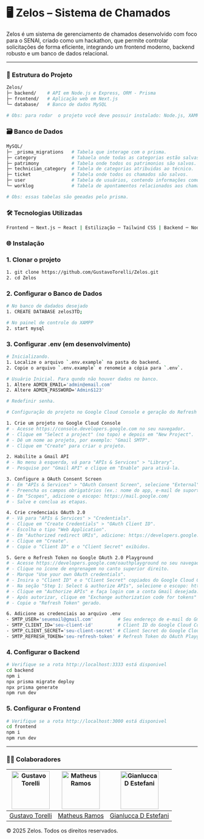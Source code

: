 # 🖥️ Zelos – Sistema de Chamados 
Zelos é um sistema de gerenciamento de chamados desenvolvido com foco para o SENAI, criado como um hackathon, que permite controlar solicitações de forma eficiente, integrando um frontend moderno, backend robusto e um banco de dados relacional.

---

### 📁 Estrutura do Projeto
```bash
Zelos/
├─ backend/    # API em Node.js e Express, ORM - Prisma
├─ frontend/   # Aplicação web em Next.js
└─ database/   # Banco de dados MySQL

# Obs: para rodar  o projeto você deve possuir instalado: Node.js, XAMPP e MySQL
```
###  🗃️ Banco de Dados
```bash 
MySQL/
├─ _prisma_migrations   # Tabela que interage com o prisma. 
├─ category             # Tabaela onde todas as categorias estão salvas.
├─ patrimony            # Tabela onde todos os patrimonios são salvos.
├─ technician_category  # Tabela de categorias atribuidas ao técnico.
├─ ticket               # Tabela onde todos os chamados são salvos.
├─ user                 # Tabela de usuários, contendo informações como nome, email, senha e role.
└─ worklog              # Tabela de apontamentos relacionados aos chamados.

# Obs: essas tabelas são geeadas pelo prisma.
```

### 🛠️ Tecnologias Utilizadas
```bash
Frontend ─ Next.js ─ React | Estilização ─ Tailwind CSS | Backend ─ Node.js ─ Express | Banco de Dados ─ MySQL | ORM ─ Prisma
```

### 🌐 Instalação

### 1. Clonar o projeto

```bash
1. git clone https://github.com/GustavoTorelli/Zelos.git
2. cd Zelos
```
### 2. Configurar o Banco de Dados

```bash
# No banco de dadados desejado
1. CREATE DATABASE zelos3TD;

# No painel de controle do XAMPP
2. start mysql
```

### 3. Configurar .env  (em desenvolvimento)
 
```bash
# Inicializando.
1. Localize o arquivo `.env.example` na pasta do backend.
2. Copie o arquivo `.env.example` e renomeie a cópia para `.env`.

# Usuário Inicial. Para qundo não houver dados no banco.
1. Altere ADMIN_EMAIL='admin@email.com' 
2. Altere ADMIN_PASSWORD='Admin$123'

# Redefinir senha.

# Configuração do projeto no Google Cloud Console e geração do Refresh Token

1. Crie um projeto no Google Cloud Console
# - Acesse https://console.developers.google.com no seu navegador.
# - Clique em "Select a project" (no topo) e depois em "New Project".
# - Dê um nome ao projeto, por exemplo: "Gmail SMTP".
# - Clique em "Create" para criar o projeto.

2. Habilite a Gmail API
# - No menu à esquerda, vá para "APIs & Services" > "Library".
# - Pesquise por "Gmail API" e clique em "Enable" para ativá-la.

3. Configure a OAuth Consent Screen
# - Em "APIs & Services" > "OAuth Consent Screen", selecione "External" como User Type.
# - Preencha os campos obrigatórios (ex.: nome do app, e-mail de suporte).
# - Em "Scopes", adicione o escopo: https://mail.google.com/
# - Salve e conclua as etapas.

4. Crie credenciais OAuth 2.0
# - Vá para "APIs & Services" > "Credentials".
# - Clique em "Create Credentials" > "OAuth Client ID".
# - Escolha o tipo "Web Application".
# - Em "Authorized redirect URIs", adicione: https://developers.google.com/oauthplayground
# - Clique em "Create".
# - Copie o "Client ID" e o "Client Secret" exibidos.

5. Gere o Refresh Token no Google OAuth 2.0 Playground
# - Acesse https://developers.google.com/oauthplayground no seu navegador.
# - Clique no ícone de engrenagem no canto superior direito.
# - Marque "Use your own OAuth credentials".
# - Insira o "Client ID" e o "Client Secret" copiados do Google Cloud Console.
# - Na seção "Step 1: Select & authorize APIs", selecione o escopo: https://mail.google.com/
# - Clique em "Authorize APIs" e faça login com a conta Gmail desejada.
# - Após autorizar, clique em "Exchange authorization code for tokens" na seção "Step 2".
# - Copie o "Refresh Token" gerado.

6. Adicione as credenciais ao arquivo .env
- SMTP_USER='seuemail@gmail.com'         # Seu endereço de e-mail do Gmail
- SMTP_CLIENT_ID='seu-client-id'         # Client ID do Google Cloud Console
- SMTP_CLIENT_SECRET='seu-client-secret' # Client Secret do Google Cloud Console
- SMTP_REFRESH_TOKEN='seu-refresh-token' # Refresh Token do OAuth Playground
```

### 4. Configurar o Backend

```bash
# Verifique se a rota http://localhost:3333 está disponivel
cd backend
npm i
npx prisma migrate deploy
npx prisma generate
npm run dev
```

### 5. Configurar o Frontend

```bash
# Verifique se a rota http://localhost:3000 está disponivel
cd frontend
npm i
npm run dev
```

---
### 🐱‍👤 Colaboradores
| <img src="https://github.com/gustavotorelli.png" width="100" height="100" alt="Gustavo Torelli" /> | <img src="https://github.com/Matheusrike.png" width="100" height="100" alt="Matheus Ramos" /> | <img src="https://github.com/Bestofef-afk.png" width="100" height="100" alt="Gianlucca D Estefani" /> |
|:------------------------------------------------------------------------------------------------:|:-------------------------------------------------------------------------------------------------:|:-----------------------------------------------------------------------------------------------------:|
| [Gustavo Torelli](https://github.com/gustavotorelli) | [Matheus Ramos](https://github.com/Matheusrike) | [Gianlucca D Estefani](https://github.com/Bestofef-afk) |


© 2025 Zelos. Todos os direitos reservados.